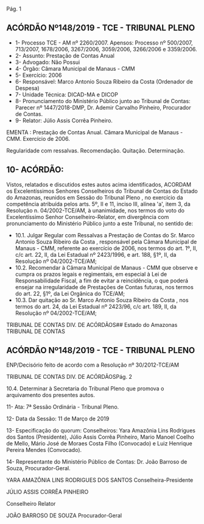 Pág. 1

## ACÓRDÃO Nº148/2019 - TCE - TRIBUNAL PLENO

- 1- Processo TCE - AM nº 2260/2007. Apensos: Processo  nº    500/2007,  713/2007,  1678/2006,  3267/2006,  3059/2006, 3266/2006 e 3359/2006.
- 2- Assunto: Prestação de Contas Anual
- 3- Advogado: Não Possui
- 4- Órgão: Câmara Municipal de Manaus - CMM
- 5- Exercício: 2006
- 6- Responsável: Marco Antonio Souza Ribeiro da Costa (Ordenador de Despesa)
- 7- Unidade Técnica: DICAD-MA e DICOP
- 8- Pronunciamento  do  Ministério  Público  junto  ao  Tribunal  de  Contas: Parecer  nº 1447/2018-DMP, Dr. Ademir Carvalho Pinheiro, Procurador de Contas.
- 9- Relator: Júlio Assis Corrêa Pinheiro.

EMENTA : Prestação  de  Contas  Anual. Câmara Municipal de Manaus - CMM. Exercício de 2006.

Regularidade com ressalvas. Recomendação. Quitação. Determinação.

## 10-  ACÓRDÃO:

Vistos, relatados e discutidos estes autos acima identificados, ACORDAM os Excelentíssimos Senhores Conselheiros do Tribunal de Contas do Estado do Amazonas, reunidos em Sessão do Tribunal Pleno , no exercício da competência atribuída pelos arts. 5º, II e 11, inciso III, alínea 'a', item 3, da Resolução n. 04/2002-TCE/AM, à unanimidade, nos termos do voto do Excelentíssimo Senhor Conselheiro-Relator, em divergência com pronunciamento do Ministério Público junto a este Tribunal, no sentido de:

- 10.1. Julgar Regular com Ressalvas a Prestação de Contas do Sr. Marco Antonio Souza Ribeiro da Costa , responsável pela Câmara Municipal de Manaus - CMM, referente ao exercício de 2006, nos termos do art. 1º, II, c/c art. 22, II, da Lei Estadual nº 2423/1996, e art. 188, §1º, II, da Resolução nº 04/2002-TCE/AM;
- 10.2. Recomendar à  Câmara  Municipal  de  Manaus  -  CMM  que  observe  e cumpra os prazos legais e regimentais, em  especial à Lei de Responsabilidade Fiscal, a fim de evitar a reincidência, o que poderá ensejar na irregularidade de Prestações de Contas futuras, nos termos do art. 22, §1º, da Lei Orgânica do TCE/AM;
- 10.3. Dar  quitação ao Sr.  Marco  Antonio  Souza  Ribeiro  da  Costa ,  nos termos  do  art.  24,  da  Lei  Estadual  nº  2423/96,  c/c  art.  189,  II,  da Resolução nº 04/2002-TCE/AM;

TRIBUNAL DE CONTAS DIV. DE ACÓRDÃOS## Estado do Amazonas TRIBUNAL DE CONTAS

## ACÓRDÃO Nº148/2019 - TCE - TRIBUNAL PLENO

ENP/Decisório feito de acordo com a Resolução nº 30/2012-TCE/AM

TRIBUNAL DE CONTAS DIV. DE ACÓRDÃOSPág. 2

10.4. Determinar à Secretaria do Tribunal Pleno que promova o arquivamento dos presentes autos.

11-  Ata: 7ª Sessão Ordinária - Tribunal Pleno.

12-  Data da Sessão: 11 de Março de 2019

13-  Especificação do quorum: Conselheiros: Yara Amazônia Lins Rodrigues dos Santos (Presidente), Júlio Assis Corrêa Pinheiro, Mario Manoel Coelho de Mello, Mário José de Moraes Costa Filho (Convocado) e Luiz Henrique Pereira Mendes (Convocado).

14-  Representante  do  Ministério  Público  de  Contas: Dr. João  Barroso  de  Souza, Procurador-Geral.

YARA AMAZÔNIA LINS RODRIGUES DOS SANTOS Conselheira-Presidente

JÚLIO ASSIS CORRÊA PINHEIRO

Conselheiro Relator

JOÃO BARROSO DE SOUZA Procurador-Geral